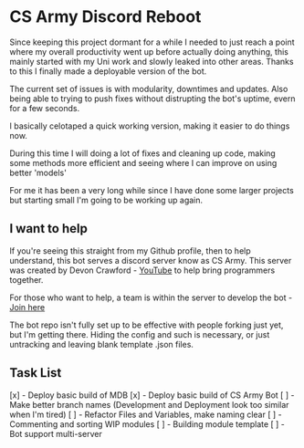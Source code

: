 # CS Army Discord Reboot

Since keeping this project dormant for a while I needed to just reach a point where my overall productivity went up before actually doing anything, this mainly started with my Uni work and slowly leaked into other areas. Thanks to this I finally made a deployable version of the bot. 

The current set of issues is with modularity, downtimes and updates. Also being able to trying to push fixes without distrupting the bot's uptime, evern for a few seconds.

I basically celotaped a quick working version, making it easier to do things now.

During this time I will doing a lot of fixes and cleaning up code, making some methods more efficient and seeing where I can improve on using better 'models'

For me it has been a very long while since I have done some larger projects but starting small I'm going to be working up again.

## I want to help

If you're seeing this straight from my Github profile, then to help understand, this bot serves a discord server know as CS Army. This server was created by Devon Crawford - [YouTube](https://www.youtube.com/channel/UCDrekHmOnkptxq3gUU0IyfA) to help bring programmers together.

For those who want to help, a team is within the server to develop the bot - [Join here](https://discord.gg/drD7TAH)

The bot repo isn't fully set up to be effective with people forking just yet, but I'm getting there. Hiding the config and such is necessary, or just untracking and leaving blank template .json files.

## Task List

[x] - Deploy basic build of MDB 
[x] - Deploy basic build of CS Army Bot
[ ] - Make better branch names (Development and Deployment look too similar when I'm tired)
[ ] - Refactor Files and Variables, make naming clear
[ ] - Commenting and sorting WIP modules
[ ] - Building module template
[ ] - Bot support multi-server